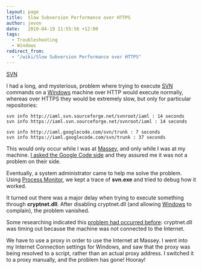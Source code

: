 ```yaml
---
layout: page
title:  Slow Subversion Performance over HTTPS
author: jevon
date:   2010-04-19 11:55:56 +12:00
tags:
  - Troubleshooting
  - Windows
redirect_from:
  - "/wiki/Slow Subversion Performance over HTTPS"
---
```


[SVN](SVN.md)

I had a long, and mysterious, problem where trying to execute [SVN](SVN.md) commands on a [Windows](Windows.md) machine over HTTP would execute normally, whereas over HTTPS they would be extremely slow, but only for particular repositories:

```
svn info http://iaml.svn.sourceforge.net/svnroot/iaml : 14 seconds
svn info https://iaml.svn.sourceforge.net/svnroot/iaml : 14 seconds
```

```
svn info http://iaml.googlecode.com/svn/trunk : 7 seconds
svn info https://iaml.googlecode.com/svn/trunk : 37 seconds
```

This would only occur while I was at [Massey](massey.md), and only while I was at my machine. <a href="http://code.google.com/p/support/issues/detail?id=2635#c11">I asked the Google Code side</a> and they assured me it was not a problem on their side.

Eventually, a system administrator came to help me solve the problem. Using <a href="http://live.sysinternals.com/Procmon.exe">Process Monitor</a>, we kept a trace of **svn.exe** and tried to debug how it worked.

It turned out there was a major delay when trying to execute something through **cryptnet.dll**. After disabling cryptnet.dll (and allowing [Windows](Windows.md) to complain), the problem vanished.

Some researching indicated this <a href="http://blogs.msdn.com/dougste/archive/2008/02/29/should-i-authenticode-sign-my-net-assembly.aspx">problem had occurred before</a>: cryptnet.dll was timing out because the machine was not connected to the Internet.

We have to use a proxy in order to use the Internet at Massey. I went into my Internet Connection settings for Windows, and saw that the proxy was being resolved to a script, rather than an actual proxy address. I switched it to a proxy manually, and the problem has gone! Hooray!

